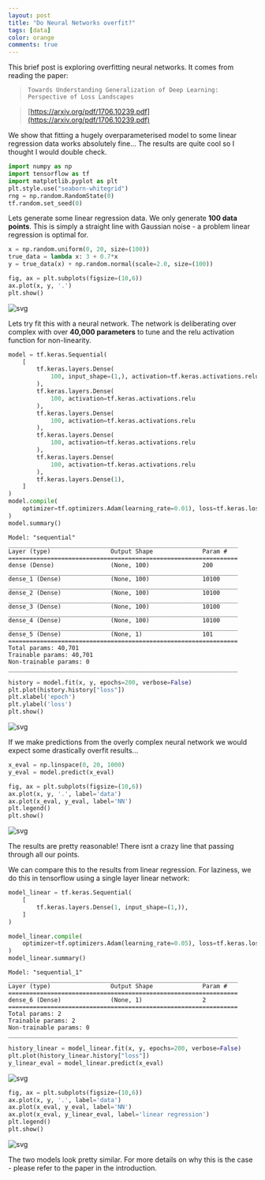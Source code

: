 ```yaml
---
layout: post
title: "Do Neural Networks overfit?"
tags: [data]
color: orange
comments: true
---
```


This brief post is exploring overfitting neural networks. It comes from reading the paper:  
>```Towards Understanding Generalization of Deep Learning: Perspective of Loss Landscapes```

>[https://arxiv.org/pdf/1706.10239.pdf](https://arxiv.org/pdf/1706.10239.pdf)

We show that fitting a hugely overparameterised model to some linear regression data works absolutely fine... The results are quite cool so I thought I would double check.


```python
import numpy as np
import tensorflow as tf
import matplotlib.pyplot as plt
plt.style.use("seaborn-whitegrid")
rng = np.random.RandomState(0)
tf.random.set_seed(0)
```

Lets generate some linear regression data. We only generate **100 data points**. This is simply a straight line with Gaussian noise - a problem linear regression is optimal for.


```python
x = np.random.uniform(0, 20, size=(100))
true_data = lambda x: 3 + 0.7*x
y = true_data(x) + np.random.normal(scale=2.0, size=(100))

fig, ax = plt.subplots(figsize=(10,6))
ax.plot(x, y, '.')
plt.show()
```


![svg](https://raw.githubusercontent.com/stanton119/data-analysis/master/TensorflowStuff/overfitting_nn_files/overfitting_nn_3_0.svg)


Lets try fit this with a neural network. The network is deliberating over complex with over **40,000 parameters** to tune and the relu activation function for non-linearity.


```python
model = tf.keras.Sequential(
    [
        tf.keras.layers.Dense(
            100, input_shape=(1,), activation=tf.keras.activations.relu
        ),
        tf.keras.layers.Dense(
            100, activation=tf.keras.activations.relu
        ),
        tf.keras.layers.Dense(
            100, activation=tf.keras.activations.relu
        ),
        tf.keras.layers.Dense(
            100, activation=tf.keras.activations.relu
        ),
        tf.keras.layers.Dense(
            100, activation=tf.keras.activations.relu
        ),
        tf.keras.layers.Dense(1),
    ]
)
model.compile(
    optimizer=tf.optimizers.Adam(learning_rate=0.01), loss=tf.keras.losses.mse
)
model.summary()
```

    Model: "sequential"
    _________________________________________________________________
    Layer (type)                 Output Shape              Param #   
    =================================================================
    dense (Dense)                (None, 100)               200       
    _________________________________________________________________
    dense_1 (Dense)              (None, 100)               10100     
    _________________________________________________________________
    dense_2 (Dense)              (None, 100)               10100     
    _________________________________________________________________
    dense_3 (Dense)              (None, 100)               10100     
    _________________________________________________________________
    dense_4 (Dense)              (None, 100)               10100     
    _________________________________________________________________
    dense_5 (Dense)              (None, 1)                 101       
    =================================================================
    Total params: 40,701
    Trainable params: 40,701
    Non-trainable params: 0
    _________________________________________________________________



```python
history = model.fit(x, y, epochs=200, verbose=False)
plt.plot(history.history["loss"])
plt.xlabel('epoch')
plt.ylabel('loss')
plt.show()
```


![svg](https://raw.githubusercontent.com/stanton119/data-analysis/master/TensorflowStuff/overfitting_nn_files/overfitting_nn_6_0.svg)


If we make predictions from the overly complex neural network we would expect some drastically overfit results...


```python
x_eval = np.linspace(0, 20, 1000)
y_eval = model.predict(x_eval)

fig, ax = plt.subplots(figsize=(10,6))
ax.plot(x, y, '.', label='data')
ax.plot(x_eval, y_eval, label='NN')
plt.legend()
plt.show()
```


![svg](https://raw.githubusercontent.com/stanton119/data-analysis/master/TensorflowStuff/overfitting_nn_files/overfitting_nn_8_0.svg)


The results are pretty reasonable! There isnt a crazy line that passing through all our points.

We can compare this to the results from linear regression. For laziness, we do this in tensorflow using a single layer linear network:


```python
model_linear = tf.keras.Sequential(
    [
        tf.keras.layers.Dense(1, input_shape=(1,)),
    ]
)

model_linear.compile(
    optimizer=tf.optimizers.Adam(learning_rate=0.05), loss=tf.keras.losses.mse
)
model_linear.summary()
```

    Model: "sequential_1"
    _________________________________________________________________
    Layer (type)                 Output Shape              Param #   
    =================================================================
    dense_6 (Dense)              (None, 1)                 2         
    =================================================================
    Total params: 2
    Trainable params: 2
    Non-trainable params: 0
    _________________________________________________________________



```python
history_linear = model_linear.fit(x, y, epochs=200, verbose=False)
plt.plot(history_linear.history["loss"])
y_linear_eval = model_linear.predict(x_eval)
```


![svg](https://raw.githubusercontent.com/stanton119/data-analysis/master/TensorflowStuff/overfitting_nn_files/overfitting_nn_11_0.svg)



```python
fig, ax = plt.subplots(figsize=(10,6))
ax.plot(x, y, '.', label='data')
ax.plot(x_eval, y_eval, label='NN')
ax.plot(x_eval, y_linear_eval, label='linear regression')
plt.legend()
plt.show()
```


![svg](https://raw.githubusercontent.com/stanton119/data-analysis/master/TensorflowStuff/overfitting_nn_files/overfitting_nn_12_0.svg)


The two models look pretty similar. For more details on why this is the case - please refer to the paper in the introduction.